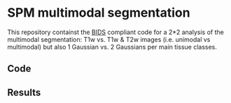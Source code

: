 # SPM multimodal segmentation

This repository containst the [BIDS](https://bids.neuroimaging.io/) compliant code for a 2*2 analysis of the multimodal segmentation: T1w vs. T1w & T2w images (i.e. unimodal vs multimodal) but also 1 Gaussian vs. 2 Gaussians per main tissue classes.

## Code


## Results
